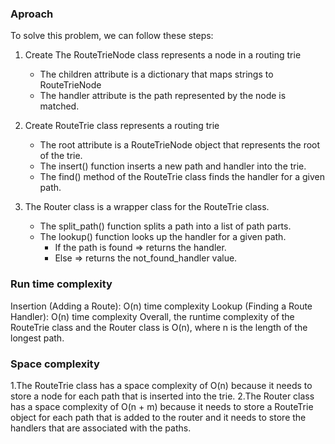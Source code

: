 ### Aproach ###
To solve this problem, we can follow these steps:
1. Create The RouteTrieNode class represents a node in a routing trie
    - The children attribute is a dictionary that maps strings to RouteTrieNode
    - The handler attribute is the path represented by the node is matched.

2. Create RouteTrie class represents a routing trie
    - The root attribute is a RouteTrieNode object that represents the root of the trie.
    - The insert() function inserts a new path and handler into the trie. 
    - The find() method of the RouteTrie class finds the handler for a given path.
   
3. The Router class is a wrapper class for the RouteTrie class.
    - The split_path() function splits a path into a list of path parts.
    - The lookup() function looks up the handler for a given path. 
        + If the path is found => returns the handler. 
        + Else => returns the not_found_handler value.

### Run time complexity ###
Insertion (Adding a Route): O(n) time complexity
Lookup (Finding a Route Handler): O(n) time complexity
Overall, the runtime complexity of the RouteTrie class and the Router class is O(n), where n is the length of the longest path.


### Space complexity ###
1.The RouteTrie class has a space complexity of O(n) because it needs to store a node for each path that is inserted into the trie.
2.The Router class has a space complexity of O(n + m) because it needs to store a RouteTrie object for each path that is added to the router and it needs to store the handlers that are associated with the paths.


